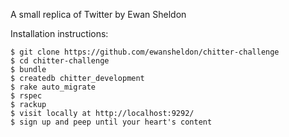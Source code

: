 A small replica of Twitter by Ewan Sheldon

Installation instructions:

```
$ git clone https://github.com/ewansheldon/chitter-challenge
$ cd chitter-challenge
$ bundle
$ createdb chitter_development
$ rake auto_migrate
$ rspec
$ rackup
$ visit locally at http://localhost:9292/
$ sign up and peep until your heart's content
```
